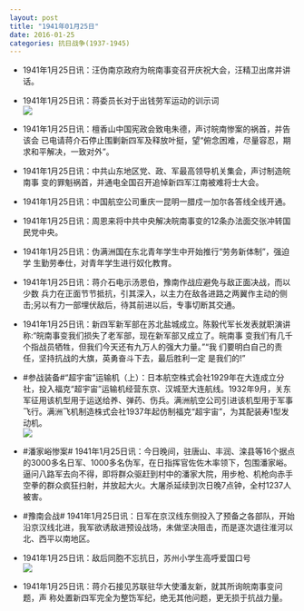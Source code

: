 ```yaml
---
layout: post
title: "1941年01月25日"
date: 2016-01-25
categories: 抗日战争(1937-1945)
---
```


<meta name="referrer" content="no-referrer" />

- 1941年1月25日讯：汪伪南京政府为皖南事变召开庆祝大会，汪精卫出席并讲话。 

- 1941年1月25日讯：蒋委员长对于出钱劳军运动的训示词 <br/><img src="https://ww4.sinaimg.cn/large/aca367d8jw1f0c2ewri2aj20dz0hcac5.jpg" />

- 1941年1月25日讯：檀香山中国宪政会致电朱德，声讨皖南惨案的祸首，并告该会 已电请蒋介石停止围剿新四军及释放叶挺，望“俯念困难，尽量容忍，期 求和平解决，一致对外”。 

- 1941年1月25日讯：中共山东地区党、政、军最高领导机关集会，声讨制造皖南事 变的罪魁祸首，并通电全国召开追悼新四军江南被难将士大会。 

- 1941年1月25日讯：中国航空公司重庆一昆明一腊戍一加尔各答线全线开通。 

- 1941年1月25日讯：周恩来将中共中央解决皖南事变的12条办法面交张冲转国 民党中央。 

- 1941年1月25日讯：伪满洲国在东北青年学生中开始推行“劳务新体制”，强迫学 生勤劳奉仕，对青年学生进行奴化教育。 

- 1941年1月25日讯：蒋介石电示汤恩伯，豫南作战应避免与敌正面决战，而以少数 兵力在正面节节抵抗，引其深入，以主力在敌各进路之两翼作主动的侧 击;另以有力一部埋伏敌后，待其前进以后，专事切断其交通。 

- 1941年1月25日讯：新四军新军部在苏北盐城成立。陈毅代军长发表就职演讲称:“皖南事变我们损失了老军部，现在新军部又成立了。皖南事 变我们有几千个指战员牺牲，但我们今天还有九万人的强大力量。”“我 们要明白自己的责任，坚持抗战的大旗，英勇奋斗下去，最后胜利一定 是我们的!” 

- #参战装备#“超宇宙”运输机（上）：日本航空株式会社1929年在大连成立分社，投入福克“超宇宙”运输机经营东京、汉城至大连航线。1932年9月，关东军征用该机型用于运送给养、弹药、伤兵。满洲航空公司引进该机型用于军事飞行。满洲飞机制造株式会社1937年起仿制福克“超宇宙”，为其配装寿1型发动机。 <br/><img src="https://ww4.sinaimg.cn/large/aca367d8jw1f0biglkwt9j20cq0krq66.jpg" />

- #潘家峪惨案# 1941年1月25日讯：今日晚间，驻唐山、丰润、滦县等16个据点的3000多名日军、1000多名伪军，在日指挥官佐佐木率领下，包围潘家峪。逼问八路军去向不得，即将群众驱赶到村中的潘家大院，用步枪、机枪向赤手空拳的群众疯狂扫射，并放起大火。大屠杀延续到次日晚7点钟，全村1237人被害。 

- #豫南会战# 1941年1月25日讯：日军在京汉线东侧投入了预备之各部队，开始沿京汉线北进，我军欲诱敌进预设战场，未做坚决阻击，而是逐次退往淮河以北、西平以南地区。 

- 1941年1月25日讯：敌后同胞不忘抗日，苏州小学生高呼爱国口号 <br/><img src="https://ww4.sinaimg.cn/large/aca367d8jw1f0be4laqqzj208k0b9js4.jpg" />

- 1941年1月25日讯：蒋介石接见苏联驻华大使潘友新，就其所询皖南事变问题，声 称处置新四军完全为整饬军纪，绝无其他问题，更无损于抗战力量。 

